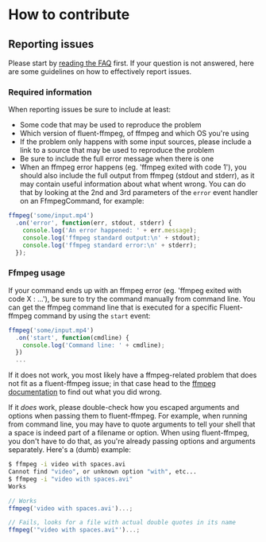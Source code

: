 # How to contribute

## Reporting issues

Please start by [reading the FAQ][faq] first.  If your question is not answered, here are some guidelines on how to effectively report issues.

### Required information

When reporting issues be sure to include at least:

* Some code that may be used to reproduce the problem
* Which version of fluent-ffmpeg, of ffmpeg and which OS you're using
* If the problem only happens with some input sources, please include a link to a source that may be used to reproduce the problem
* Be sure to include the full error message when there is one
* When an ffmpeg error happens (eg. 'ffmpeg exited with code 1'), you should also include the full output from ffmpeg (stdout and stderr), as it may contain useful information about what whent wrong.  You can do that by looking at the 2nd and 3rd parameters of the `error` event handler on an FfmpegCommand,  for example:

```js
ffmpeg('some/input.mp4')
  .on('error', function(err, stdout, stderr) {
    console.log('An error happened: ' + err.message);
    console.log('ffmpeg standard output:\n' + stdout);
    console.log('ffmpeg standard error:\n' + stderr);
  });
```

### Ffmpeg usage

If your command ends up with an ffmpeg error (eg. 'ffmpeg exited with code X : ...'), be sure to try the command manually from command line.  You can get the ffmpeg command line that is executed for a specific Fluent-ffmpeg command by using the `start` event:

```js
ffmpeg('some/input.mp4')
  .on('start', function(cmdline) {
    console.log('Command line: ' + cmdline);
  })
  ...
```

If it does not work, you most likely have a ffmpeg-related problem that does not fit as a fluent-ffmpeg issue; in that case head to the [ffmpeg documentation](ffmpeg.org/documentation.html) to find out what you did wrong.

If it _does_ work, please double-check how you escaped arguments and options when passing them to fluent-ffmpeg.  For example, when running from command line, you may have to quote arguments to tell your shell that a space is indeed part of a filename or option.  When using fluent-ffmpeg, you don't have to do that, as you're already passing options and arguments separately.  Here's a (dumb) example:

```sh
$ ffmpeg -i video with spaces.avi
Cannot find "video", or unknown option "with", etc...
$ ffmpeg -i "video with spaces.avi"
Works
```

```js
// Works
ffmpeg('video with spaces.avi')...;

// Fails, looks for a file with actual double quotes in its name
ffmpeg('"video with spaces.avi"')...;
```

[faq]: https://github.com/fluent-ffmpeg/node-fluent-ffmpeg/wiki/FAQ

